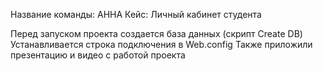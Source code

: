 Название команды: АННА
Кейс: Личный кабинет студента

Перед запуском проекта создается база данных (скрипт Create DB)
Устанавливается строка подключения в Web.config
Также приложили презентацию и видео с работой проекта
